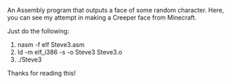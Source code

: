 An Assembly program that outputs a face of some random character. Here, you can see my attempt in making a Creeper face from Minecraft.

Just do the following:
1. nasm -f elf Steve3.asm
2. ld -m elf_i386 -s -o Steve3 Steve3.o
3. ./Steve3

Thanks for reading this!

